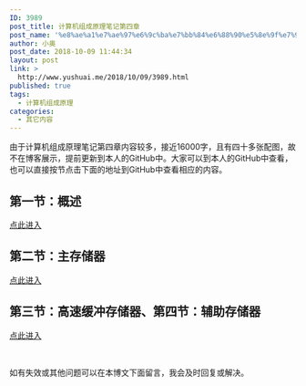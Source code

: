 ```yaml
---
ID: 3989
post_title: 计算机组成原理笔记第四章
post_name: '%e8%ae%a1%e7%ae%97%e6%9c%ba%e7%bb%84%e6%88%90%e5%8e%9f%e7%90%86%e7%ac%94%e8%ae%b0%e7%ac%ac%e5%9b%9b%e7%ab%a0'
author: 小奥
post_date: 2018-10-09 11:44:34
layout: post
link: >
  http://www.yushuai.me/2018/10/09/3989.html
published: true
tags:
  - 计算机组成原理
categories:
  - 其它内容
---
```

由于计算机组成原理笔记第四章内容较多，接近16000字，且有四十多张配图，故不在博客展示，提前更新到本人的GitHub中。大家可以到本人的GitHub中查看，也可以直接按节点击下面的地址到GitHub中查看相应的内容。
<h2>第一节：概述</h2>
<a href="https://github.com/dqhplhzz2008/Study-notes/blob/master/Computer-composition-principle/Chapter4/part1.pdf" target="_blank" rel="noopener">点此进入</a>
<h2>第二节：主存储器</h2>
<a href="https://github.com/dqhplhzz2008/Study-notes/blob/master/Computer-composition-principle/Chapter4/part2.pdf" target="_blank" rel="noopener">点此进入</a>
<h2>第三节：高速缓冲存储器、第四节：辅助存储器</h2>
<a href="https://github.com/dqhplhzz2008/Study-notes/blob/master/Computer-composition-principle/Chapter4/part3%264.pdf" target="_blank" rel="noopener">点此进入</a>

&nbsp;

如有失效或其他问题可以在本博文下面留言，我会及时回复或解决。

&nbsp;